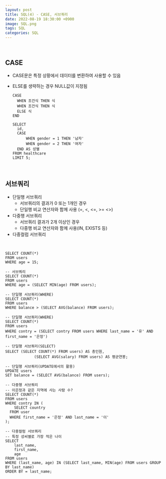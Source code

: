 ```yaml
---
layout: post
title: SQL(4) - CASE, 서브쿼리
date: 2022-08-19 18:30:00 +0900
image: SQL.png
tags: SQL
categories: SQL
---
```


<br>

## CASE

* CASE문은 특정 상황에서 데이터를 변환하여 사용할 수 있음

* ELSE를 생략하는 경우 NULL값이 지정됨

  ``` sqlite
  CASE
  	WHEN 조건식 THEN 식
  	WHEN 조건식 THEN 식
  	ELSE 식
  END
  
  SELECT
  	id,
  	CASE
  		WHEN gender = 1 THEN '남자'
  		WHEN gender = 2 THEN '여자'
  	END AS 성별
  FROM healthcare
  LIMIT 5;
  ```

<br>

## 서브쿼리

* 단일행 서브쿼리 
  * 서브쿼리의 결과가 0 또는 1개인 경우
  * 단일행 비교 연산자와 함께 사용 (=, <, <=, >= <>)
* 다중행 서브쿼리
  * 서브쿼리 결과가 2개 이상인 경우
  * 다중행 비교 연산자와 함께 사용(IN, EXISTS 등)
* 다중컬럼 서브쿼리

<br>

``` sqlite
SELECT COUNT(*)
FROM users
WHERE age = 15;

-- 서브쿼리
SELECT COUNT(*)
FROM users	
WHERE age = (SELECT MIN(age) FROM users);

-- 단일행 서브쿼리(WHERE)
SELECT COUNT(*)
FROM users
WHERE balance > (SELECT AVG(balance) FROM users);

-- 단일행 서브쿼리(WHERE)
SELECT COUNT(*)
FROM users
WHERE contry = (SELECT contry FROM users WHERE last_name = '유' AND first_name = '은정')

-- 단일행 서브쿼리(SELECT)
SELECT (SELECT COUNT(*) FROM users) AS 총인원,
			 (SELECT AVG(salary) FROM users) AS 평균연봉;

-- 단일행 서브쿼리(UPDATE에서의 활용)
UPDATE users
SET balance = (SELECT AVG(balance) FROM users);

-- 다중행 서브쿼리
-- 이은정과 같은 지역에 사는 사람 수?
SELECT COUNT(*)
FROM users
WHERE contry IN (
	SELECT country
  FROM user
  WHERE first_name = '은정' AND last_name = '이'
);

-- 다중컬럼 서브쿼리
-- 특정 성씨별로 가장 적은 나이
SELECT
	last_name,
	first_name,
	age
FROM users
WHERE (last_name, age) IN (SELECT last_name, MIN(age) FROM users GROUP BY last_name) 
ORDER BY = last_name;
```

